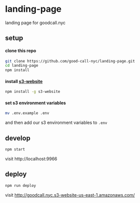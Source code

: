 # landing-page

landing page for goodcall.nyc

## setup

#### clone this repo

```bash
git clone https://github.com/good-call-nyc/landing-page.git
cd landing-page
npm install
```

#### install [s3-website](https://github.com/klaemo/s3-website)

```bash
npm install -g s3-website
```

#### set s3 environment variables

```bash
mv .env.example .env
```

and then add our s3 environment variables to `.env`

## develop

```bash
npm start
```

visit http://localhost:9966

## deploy

```bash
npm run deploy
```

visit http://goodcall.nyc.s3-website-us-east-1.amazonaws.com/
